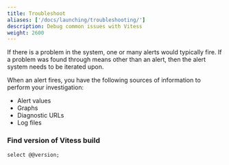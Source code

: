 ```yaml
---
title: Troubleshoot
aliases: ['/docs/launching/troubleshooting/']
description: Debug common issues with Vitess
weight: 2600
---
```


If there is a problem in the system, one or many alerts would typically fire. If a problem was found through means other than an alert, then the alert system needs to be iterated upon.

When an alert fires, you have the following sources of information to perform your investigation:

* Alert values
* Graphs
* Diagnostic URLs
* Log files

### Find version of Vitess build 
```
select @@version;
```
